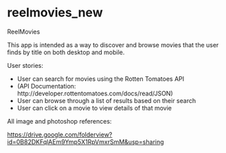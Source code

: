 # reelmovies_new
ReelMovies

This app is intended as a way to discover and browse movies that the user finds by title on both desktop and mobile. 

User stories:
<ul>
<li>User can search for movies using the Rotten Tomatoes API</li>
<li>(API Documentation: http://developer.rottentomatoes.com/docs/read/JSON)</li>
<li>User can browse through a list of results based on their search</li>
<li>User can click on a movie to view details of that movie</li>
</ul>


All image and photoshop references:

https://drive.google.com/folderview?id=0B82DKFqlAEm9Ymp5X1RpVmxrSmM&usp=sharing
